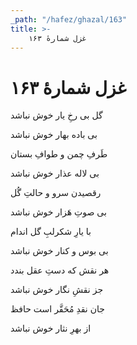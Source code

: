 ```yaml
---
_path: "/hafez/ghazal/163"
title: >-
    غزل شمارهٔ ۱۶۳
---
```

# غزل شمارهٔ ۱۶۳

<div class="b" id="bn1"><div class="m1"><p>گل بی رخِ یار خوش نباشد</p></div>
<div class="m2"><p>بی باده بهار خوش نباشد</p></div></div>
<div class="b" id="bn2"><div class="m1"><p>طَرفِ چمن و طوافِ بستان</p></div>
<div class="m2"><p>بی لاله عذار خوش نباشد</p></div></div>
<div class="b" id="bn3"><div class="m1"><p>رقصیدن سرو و حالتِ گُل</p></div>
<div class="m2"><p>بی صوتِ هَزار خوش نباشد</p></div></div>
<div class="b" id="bn4"><div class="m1"><p>با یارِ شکرلبِ گل اندام</p></div>
<div class="m2"><p>بی بوس و کنار خوش نباشد</p></div></div>
<div class="b" id="bn5"><div class="m1"><p>هر نقش که دستِ عقل بندد</p></div>
<div class="m2"><p>جز نقشِ نگار خوش نباشد</p></div></div>
<div class="b" id="bn6"><div class="m1"><p>جان نقدِ مُحَقَّر است حافظ</p></div>
<div class="m2"><p>از بهرِ نثار خوش نباشد</p></div></div>
